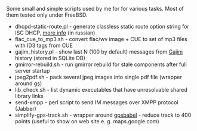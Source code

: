 Some small and simple scripts used by me for for various tasks. Most of them tested only under FreeBSD.

* dhcpd-static-route.pl - generate classless static route option string for ISC DHCP, [more info](http://ospf-ripe.livejournal.com/5488.html) (in russian)
* flac_cue_to_mp3.sh - convert flac/wv image + CUE to set of mp3 files with ID3 tags from CUE
* gajim_history.pl - show last N (100 by default) messages from [Gajim](http://gajim.org/) history (stored in SQLite DB)
* gmirror-rebuild.sh - run gmirror rebuild for stale components after full server startup
* jpeg2pdf.sh - pack several jpeg images into single pdf file (wrapper around [gs](http://www.ghostscript.com/))
* lib_check.sh - list dynamic executables that have unresolvable shared library links
* send-xmpp - perl script to send IM messages over XMPP protocol (Jabber)
* simplify-gps-track.sh - wrapper around [gpsbabel](http://www.gpsbabel.org/) - reduce track to 400 points (useful to show on web site e. g. maps.google.com)
